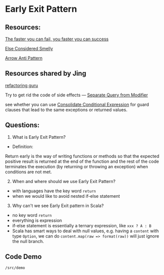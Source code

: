 # Early Exit Pattern

## Resources:

[The faster you can fail, you faster you can success](https://medium.com/swlh/return-early-pattern-3d18a41bba8#:~:text=R%20eturn%20early%20is%20the,when%20conditions%20are%20not%20met.)

[Else Considered Smelly](http://wiki.c2.com/?ElseConsideredSmelly)

[Arrow Anti Pattern](http://wiki.c2.com/?ArrowAntiPattern)

## Resources shared by Jing

[refactoring guru](https://refactoring.guru/replace-nested-conditional-with-guard-clauses)

Try to get rid the code of side effects — [Separate Query from Modifier](https://refactoring.guru/separate-query-from-modifier)

see whether you can use [Consolidate Conditional Expression](https://refactoring.guru/consolidate-conditional-expression) for guard clauses that lead to the same exceptions or returned values.

## Questions:

1. What is Early Exit Pattern?

- Definition:

Return early is the way of writing functions or methods so that the expected positive result is returned at the end of the function and the rest of the code terminates the execution (by returning or throwing an exception) when conditions are not met.

2. When and where should we use Early Exit Pattern?

- with languages have the key word `return`
- when we would like to avoid nested if-else statement

3. Why can't we see Early Exit pattern in Scala?

- no key word `return`
- everything is expression
- if-else statement is essentially a ternary expression, like `xxx ? A : B`
- Scala has smart ways to deal with null values, e.g. having a `content` with type `Option`, we can do `content.map(raw => format(raw))` will just ignore the null branch.

## Code Demo

```
/src/demo
```
